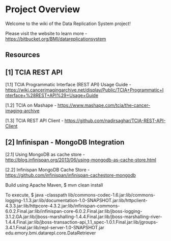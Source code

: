 # Project Overview

Welcome to the wiki of the Data Replication System project!

Please visit the website to learn more - https://bitbucket.org/BMI/datareplicationsystem


## Resources

[1] TCIA REST API
-----------------
[1.1]  TCIA Programmatic Interface (REST API) Usage Guide - 
https://wiki.cancerimagingarchive.net/display/Public/TCIA+Programmatic+Interface+%28REST+API%29+Usage+Guide

[1.2] TCIA on Mashape - https://www.mashape.com/tcia/the-cancer-imaging-archive

[1.3] TCIA REST API Client - https://github.com/nadirsaghar/TCIA-REST-API-Client


[2] Infinispan - MongoDB Integration
------------------------------------
[2.1] Using MongoDB as cache store - http://blog.infinispan.org/2013/06/using-mongodb-as-cache-store.html

[2.2] Infinispan MongoDB Cache Store - https://github.com/infinispan/infinispan-cachestore-mongodb

Build using Apache Maven,
$ mvn clean install

To execute,
$ java -classpath lib/commons-codec-1.6.jar:lib/commons-logging-1.1.3.jar:lib/documentation-1.0-SNAPSHOT.jar:lib/httpclient-4.3.3.jar:lib/httpcore-4.3.2.jar:lib/infinispan-commons-6.0.2.Final.jar:lib/infinispan-core-6.0.2.Final.jar:lib/jboss-logging-3.1.2.GA.jar:lib/jboss-marshalling-1.4.4.Final.jar:lib/jboss-marshalling-river-1.4.4.Final.jar:lib/jboss-transaction-api_1.1_spec-1.0.1.Final.jar:lib/jgroups-3.4.1.Final.jar:lib/repl-server-1.0-SNAPSHOT.jar edu.emory.bmi.datarepl.core.DataRetriever